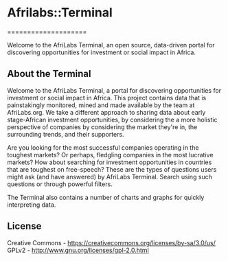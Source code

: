 # Afrilabs::Terminal
====================

Welcome to the AfriLabs Terminal, an open source, data-driven portal for discovering opportunities for investment or social impact in Africa.

## About the Terminal

Welcome to the AfriLabs Terminal, a portal for discovering opportunities for investment or social impact in Africa. This project contains data that is painstakingly monitored, mined and made available by the team at AfriLabs.org. We take a different approach to sharing data about early stage-African investment opportunities, by considering the a more holistic perspective of companies by considering the market they're in, the surrounding trends, and their supporters.

Are you looking for the most successful companies operating in the toughest markets? Or perhaps, fledgling companies in the most lucrative markets? How about searching for investment opportunities in countries that are toughest on free-speech? These are the types of questions users might ask (and have answered) by AfriLabs Terminal. Search using such questions or through powerful filters. 

The Terminal also contains a number of charts and graphs for quickly interpreting data.

## License

Creative Commons - https://creativecommons.org/licenses/by-sa/3.0/us/
GPLv2 - http://www.gnu.org/licenses/gpl-2.0.html


